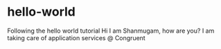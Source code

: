 # hello-world
Following the hello world tutorial 
Hi I am Shanmugam, how are you? I am taking care of application services @ Congruent
